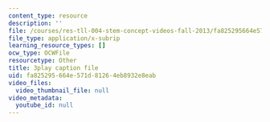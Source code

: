 ```yaml
---
content_type: resource
description: ''
file: /courses/res-tll-004-stem-concept-videos-fall-2013/fa825295664e571d81264eb8932e8eab_XR_0k8JIawY.vtt
file_type: application/x-subrip
learning_resource_types: []
ocw_type: OCWFile
resourcetype: Other
title: 3play caption file
uid: fa825295-664e-571d-8126-4eb8932e8eab
video_files:
  video_thumbnail_file: null
video_metadata:
  youtube_id: null
---
```

